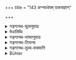 +++
title = "143 अग्न्याधेयम् पाकयज्ञान्"

+++

<details><summary>गङ्गानथ-मूलानुवादः</summary>

He who, being duly appointed, performs, for one the Fire-laying rite, the Cooked Sacrifices and the Agniṣṭoma and other sacrifices,—is called his “officiating priest.”—(143)
</details>

<details><summary>मेधातिथिः</summary>

आहवनीयादीनाम् अग्नीनाम् उत्पादककर्म **अग्न्याधेयम्** उच्यते । "वसन्ते ब्राह्मणो ऽग्नीन् आदधीत" (त्ब् १.१.२.६) इति विहितम् । **पाकयज्ञा** दर्शपूर्णमासादयः । **अग्निष्टोमादयो मखाः** सोमयागः । **मख**शब्दः क्रतुपर्यायः । एतानि कर्माणि **यस्य यः करोति स तस्यर्त्विग्** इत्य् **उच्यते** । यस्य तस्येतिशब्दौ संबन्धितां दर्शयतः । यस्यैवैतानि कर्माणि करोति तस्यैवासाव् **ऋत्विग् उच्यते** नान्यस्य । सर्व एत आचार्यादयः संबन्धिशब्दाः । **वृतः** प्रार्थितः शास्त्रीयेण विधिना कृतवरणः । मान्यताप्रसङ्गाद् ऋत्विक्संज्ञोपदेशो ऽत्र न हि ब्रह्मचारिधर्मेषु ऋत्विजाम् अवसरः । आचार्यादिवत् पूज्य इत्य् अस्मिन्न् अवधौ तल्लक्षणम् उच्यते ॥ २.१४३ ॥
</details>

<details><summary>गङ्गानथ-भाष्यानुवादः</summary>

The rite that brings about the existence of the *Āhavanīya* and other (sacrificial fires) is called the ‘Fire-laving Rite,’ prescribed in such sentences as ‘the Brāhmaṇa should lay fire during the spring.’

‘*Cooked sacrifices*’—the *Darśa-Pūrṇamāsa* and the rest.

‘*The Agniṣṭoma and other sacrifices*,’—*i.e*., the Soma-sacrifices. The term ‘*makha*’ is synonymous with ‘*kratu*,’ ‘*sacrifice*.’

He who perfoms these acts for one is called his ‘*priest*.’ ‘*For him*’ and ‘*his*’ denote relation; the meaning being that ‘the performer is the officiating priest of only that man for whom he performs the acts, and not of any other person.’

All these terms, ‘Preceptor’ and the rest, are words denoting relation.

‘*Being appointed*’—being requested; *i.e*., whose appointment has been made in accordance with the rules laid down in the scriptures.

The ‘Priest’ has been described here, in connection with the mention of persons entitled to respect; and priests have nothing to do with the duties of the religious student. This description is supplied here only for the purpose of indicating that the Priest also is entitled, like the Preceptor and the rest, to respect.—(143)
</details>

<details><summary>गङ्गानथ-टिप्पन्यः</summary>

This verse is quoted in *Vidhānapārijāta* (H, p. 5) as supporting the
view that the title ‘*Ṛtvik*’ is applicable to the man from the moment
of ‘appointment’ till the end of the performance of the rites for which
he has been appointed; and that during this time any impurity attaching
to the man would be only ‘immediate’;—and in *Smṛticandrikā* (Saṃskāra,
p. 91) as defining the *Ṛtvik'*

It is quoted also in *Vīramitrodaya* (Saṃskāra, p. 477) where
‘*agnyādhāyam*’ is explained as *agnyādhānam*, and ‘*Pākayajña'* as *the
Aṣṭaka and the rest*;—in *Madanapārijāta* (p. 31);—and in *Aparārka* (p.
66) as meaning that the title ‘Ṛtvik’ applies to that man whose services
are paid for by a sacrificer for the performance of the sacrificial
rite;—and again on p. 919.
</details>

<details><summary>गङ्गानथ-तुल्य-वाक्यानि</summary>

*Yājñavalkya*, 1.34.—‘He who performs, for one, sacrifices, is called
the *Ṛtvik*.’

*Viṣṇu-smṛti*, 3.3.—‘He who performs, for one, the sacrificial rites,
him he should know as the *Ṛtvik*.’

*Hārīta* (Aparārka, p. 66).—‘The Ṛtvik is of three kinds called—(1) the
*Kṣirahotā*, *i.e*., one who helps one, in the Firelaying, (2) the
*Ahāryavṛtā, i.e*., one who, in the absence of the (1) is appointed for
purposes of the obligatory rites, (3) the *Viśesavṛta, i.e*., one who is
appointed at the subsequent sacrifices.’
</details>

<details><summary>Bühler</summary>

143	He who, being (duly) chosen (for the purpose), performs the Agnyadheya, the Pakayagnas, (and) the (Srauta) sacrifices, such as the Agnishtoma (for another man), is called (his) officiating priest.
</details>
